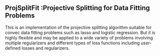 ## ProjSplitFit :Projective Splitting for Data Fitting Problems

This is an implementation of the projective splitting algorithm suitable for convec data fitting problems such as lasso and logistic regression. But it is highly flexible and may be applied to a wide variety of problems involving multiple regularizers and different types of loss functions including user-defined losses and regularizers.
